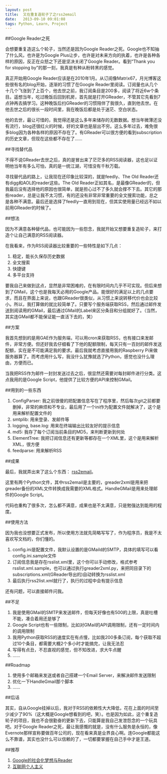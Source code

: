 ```yaml
---
layout: post
title:  又在重复造轮子了之rss2email
date:   2013-09-10 09:01:08
tags: Python, Learn, Project
---
```


##Google Reader之死

会想要重复造这么个轮子，当然还是因为Google Reader之死。Google也不知抽了什么风，也许是为Google Plus让步，也许是对未来方向的执着，也许是各种各样的原因，反正在众怒之下还是坚决关闭了Google Reader。看到“Thank you for stopping by”的那一刻，我真是有种从粉转黑的感觉。

真正开始用Google Reader应该是在2010年1月。从订阅像Matrix67，月光博客这些很有名的blog开始，逐渐的习惯了在Google Reader里阅读。订阅量也从几个十几个飞涨到了上百个，他去世之前，我订阅条目是200多，阅读了将近6w个条目。遥想当年，吃过晚饭后回到机房，首先就是打开GReader，不管其它先看到7点钟再去搞学习。这种晚饭后扫GReader的习惯陪伴了我很久，直到他去世。在他去世之后的很长一段时间里，我在晚饭后都是处于迷茫、空白状态。

他的去世，最让可惜的，我觉得还是这么多年来储存的无数数据。想当年微薄还没有流行，blog还很红火的时候，好的文章也是层出不穷。这么多年过去，难免很多blog因为各种各样的原因不存在了。有GReader可以很方便的看到subscription的历史文章，但现在这些都不存在了……


##寻找替代品

不得不说GReader去世之后，真的是冒出来了茫茫多的RSS阅读器，这也足以证明他当年有多么可怕，真的是一统江湖，可惜没有千秋万载。

寻找替代品的路上，让我现在还印象比较深的，就是feedly、The Old Reader还有digg和AOL的reader这些。The Old Reader正如其名，是最像GReader的，但我最后没有选择他的原因也很简单，就是担心过不了多久就会撑不下去。其它的那些reader，总是让我不太习惯，有的还没有非常非常重要的全文搜索功能，总之是各种不满意。最后还是选择了feedly一直用到现在，但其实使用量已经远不如以前用GReader的时候了。


##想法

因为不满意各种替代品，也可能因为一些怨念，我就开始又想要重复造轮子，来打造个让自己满意的RSS阅读器。

在我看来，作为RSS阅读器比较重要的一些特性是如下几点：

1. 稳定，能长久保存历史数据
2. 全文搜索
3. 快捷键
4. 多平台支持

要我自己来做到这点，显然是非常困难的，在有限时间内几乎不可实现。但后来想到了GMail，这个也是我每天必用的Google产品。能很好的满足以上的几点要求，而且在界面上来说，也跟GReader很类似，从习惯上来说转移代价也会比较小。所以，我打算做的就比较简单了。只要写个服务端获取RSS，然后通过邮件发送到阅读用的GMail，最后通过GMail的Label来区分条目和分组就好了。（当然，其实连GMail都不能保证能一直活下去的，笑）


##方案

我首先想到的是用GAE作为服务端，可以用cron来获取RSS，也有接口来发邮件，非常方便。但还好我去仔细看了下他的配额限制，每天只有一百封的邮件发送配额，实在是不可能满足我的要求。最后我就考虑直接用我的Raspberry Pi来做服务器算了。而考虑用什么写，我没什么犹豫就选了Python，感觉也没什么理由，方便而已。

当我把RSS作为邮件一封封发送过去之后，很显然还需要对每封邮件进行分类。这点我用的是Google Script，他提供了比较方便的API来控制GMail。


##用到的一些东西

1. ConfigParser: 我之前很傻的把配置信息写在了程序里，然后每次git之前都要删掉，非常的麻烦和不专业，最后用了一个ini作为配置文件就解决了，这个是用来解析配置文件的
2. smtplib: 用来登录、发邮件等
3. logging, base.log: 用来在终端输出比较友好的提示信息
4. md5: 我存了每个订阅当前条目的MD5，来判断更新到何处
5. ElementTree: 我把订阅信息还有更新等都存在一个XML里，这个是用来解析XML，很方便
6. feedparse: 用来解析RSS


##成果

最后，我就弄出来了这么个东西： [rss2email](https://github.com/tzwm/rss2email/)。

这里有两个Python文件，其中rss2email是主要的，greader2xml是用来把greader备份的XML文件转换成我需要的XML格式。HandleGMail是用来处理邮件的Google Script。

代码也重构了很多次，怎么都不满意，成果也是不太满意，只是勉强达到能用的程度。


##使用方法

因为我也没想要正式发布，所以使用方法就先简略写写了，作为程序员，我是不太喜欢写文档的，你们懂的。

1. config.ini是配置文件，我默认设置的是GMaild的SMTP，具体的填写可以看config.ini.sample文件
2. 订阅信息我是存在rsslist.xml里，这个你可以手动修改，格式参考rsslist.xml.sample，也可以通过执行greader2xml.py，来把同目录下的subscriptions.xml(GReader导出的)自动转换为rsslist.xml
3. 最后执行rss2list.xml就行了，执行的过程中会有提示信息

还有问题，可以直接邮件问我。


##不足

1. 我是使用GMail的SMTP来发送邮件，但每天好像也有500的上限，真是吐槽不能，凑合着用还是够了
2. Google Script也有一些限制，比如对GMail的API调用限制，还有一定时间内的调用限制
3. 我用Python获取RSS的速度实在有点慢，比如我200多条订阅，每个获取不超过10个条目，都需要大概2个多小时才能搞完，让我无法忍
4. 写得有点丑，不忍直视的感觉，但不知改进，求大牛点醒
5. ……  


##Roadmap

1. 使用多个邮箱来发送或者自己搭建一个Email Server，来解决邮件发送限制
2. 优化一下HandleGmail那个脚本
3. ……


##后话

其实，自从Google挂掉以后，我对于RSS的依赖性大大降低，花在上面的时间至少减少了90%（这大概是Google想看到的吧，笑）。也是因为如此，这个重复造轮子的项目，我也不会很勤奋的更新下去，只能算是我自己发泄怨念的一个玩具吧。对于Google Reader之死，最让我感慨的就是，没有什么服务是永恒的，像Evernote那样宣称要做百年公司的，现在看来真是业界良心啊。连Google都能这么不靠谱，其实也没什么可以信赖的了，一切都要掌握在自己手中才是王道。


##推荐

1. [Google的社会化梦想与Reader](http://blog.devep.net/virushuo/2013/03/19/googlereader.html)
2. [互联网个人主义](http://lyric.im/individualism-on-internet/)

